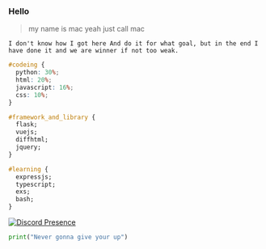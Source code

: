### Hello

> my name is mac yeah just call mac




```
I don't know how I got here And do it for what goal, but in the end I have done it and we are winner if not too weak.
```

```css
#codeing {
  python: 30%;
  html: 20%;
  javascript: 16%;
  css: 10%;
}

#framework_and_library {
  flask;
  vuejs;
  diffhtml;
  jquery;
}

#learning {
  expressjs;
  typescript;
  exs;
  bash;
}
```


[![Discord Presence](https://lanyard.cnrad.dev/api/829156179803504670?theme=dark&bg=f7c1f3&borderRadius=35px)]()



```py
print("Never gonna give your up")
```
